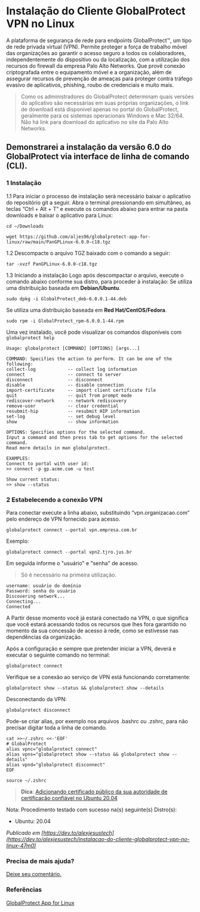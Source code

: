 # Instalação do Cliente GlobalProtect VPN no Linux



A plataforma de segurança de rede para endpoints GlobalProtect™, um tipo de rede privada virtual (VPN). Permite proteger a força de trabalho móvel das organizações ao garantir o acesso seguro a todos os colaboradores, independentemente do dispositivo ou da localização, com a utilização dos recursos do firewall da empresa Palo Alto Networks. Que provê conexão criptografada entre o equipamento móvel e a organização, além de assegurar recursos de prevenção de ameaças para proteger contra tráfego evasivo de aplicativos, phishing, roubo de credenciais e muito mais.

> Como os administradores do GlobalProtect determinam quais versões do aplicativo são necessárias em suas próprias organizações, o link de download está disponível apenas no portal do GlobalProtect, geralmente para os sistemas operacionais Windows e Mac 32/64. Não há link para download do aplicativo no site da Palo Alto Networks.

## Demonstrarei a instalação da versão 6.0 do GlobalProtect via interface de linha de comando (CLI).

### 1 Instalação

1.1 Para iniciar o processo de instalação será necessário baixar o aplicativo do repositório git a seguir.
Abra o terminal pressionando em simultâneo, as teclas “Ctrl + Alt + T” e execute os comandos abaixo para entrar na pasta  downloads e baixar o aplicativo para Linux:
```
cd ~/Downloads
```
```
wget https://github.com/aljes96/globalprotect-app-for-linux/raw/main/PanGPLinux-6.0.0-c18.tgz
```

1.2 Descompacte o arquivo TGZ baixado com o comando a seguir:
```
tar -xvzf PanGPLinux-6.0.0-c18.tgz
```

1.3 Iniciando a instalação
Logo após descompactar o arquivo, execute o comando abaixo conforme sua distro, para proceder à instalação:
Se utiliza uma distribuição baseada em **Debian/Ubuntu**.
```
sudo dpkg -i GlobalProtect_deb-6.0.0.1-44.deb
```

Se utiliza uma distribuição baseada em **Red Hat/CentOS/Fedora**.
```
sudo rpm -i GlobalProtect_rpm-6.0.0.1-44.rpm
```

Uma vez instalado, você pode visualizar os comandos disponíveis com `globalprotect help`
```
Usage: globalprotect [COMMAND] [OPTIONS] [args...]

COMMAND: Specifies the action to perform. It can be one of the following:
collect-log            -- collect log information
connect                -- connect to server
disconnect             -- disconnect
disable                -- disable connection
import-certificate     -- import client certificate file
quit                   -- quit from prompt mode
rediscover-network     -- network rediscovery
remove-user            -- clear credential
resubmit-hip           -- resubmit HIP information
set-log                -- set debug level
show                   -- show information

OPTIONS: Specifies options for the selected command.
Input a command and then press tab to get options for the selected command.
Read more details in man globalprotect.

EXAMPLES:
Connect to portal with user id:
>> connect -p gp.acme.com -u test

Show current status:
>> show --status
```

### 2 Estabelecendo a conexão VPN
Para conectar execute a linha abaixo, substituindo “vpn.organizacao.com” pelo endereço de VPN fornecido para acesso.
```
globalprotect connect --portal vpn.empresa.com.br
```
Exemplo: 
```
globalprotect connect --portal vpn2.tjro.jus.br
```

Em seguida informe o "usuário" e "senha" de acesso.
> Só é necessário na primeira utilização.
```
username: usuário do domínio
Password: senha do usuário
Discovering network...                                                 
Connecting...                                                          
Connected
```
A Partir desse momento você já estará conectado na VPN, o que significa que você estará acessando todos os recursos que lhes fora garantido no momento da sua concessão de acesso à rede, como se estivesse nas dependências da organização.

Após a configuração e sempre que pretender iniciar a VPN, deverá e executar o seguinte comando no terminal:
```
globalprotect connect
```

Verifique se a conexão ao serviço de VPN está funcionando corretamente:
```
globalprotect show --status && globalprotect show --details
```

Desconectando da VPN:
```
globalprotect disconnect
```

Pode-se criar alias, por exemplo nos arquivos .bashrc ou .zshrc, para não precisar digitar toda a linha de comando.
```
cat >>~/.zshrc <<-'EOF'
# GlobalProtect
alias vpnc="globalprotect connect"
alias vpns="globalprotect show --status && globalprotect show --details"
alias vpnd="globalprotect disconnect"
EOF
```
```
source ~/.zshrc
```


> **Dica**: [Adicionando certificado público da sua autoridade de certificação confiável ​​no Ubuntu 20.04](https://gist.github.com/alexjesustech/383991175131c1f05ceac0ae66eefbc5)


Nota: Procedimento testado com sucesso na(s) seguinte(s) Distro(s):
- Ubuntu: 20.04


*Publicado em [https://dev.to/alexjesustech](https://dev.to/alexjesustech/instalacao-do-cliente-globalprotect-vpn-no-linux-47m0)*


### Precisa de mais ajuda?
[Deixe seu comentário.](https://github.com/alexjesustech/globalprotect-app-for-linux/issues/new/choose)


### Referências
[GlobalProtect App for Linux](https://docs.paloaltonetworks.com/globalprotect/6-0/globalprotect-app-user-guide/globalprotect-app-for-linux)
